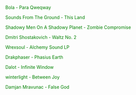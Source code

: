 <a href="https://www.youtube.com/watch?v=pkbXucb7mtA" style="color: green; text-decoration: none;">Bola - Para Qweqway</a>

<a href="https://www.youtube.com/watch?v=d_34u3yowvE" style="color: green; text-decoration: none;">Sounds From The Ground - This Land</a>

<a href="https://www.youtube.com/watch?v=RgmufUgVmi8" style="color: green; text-decoration: none;">Shadowy Men On A Shadowy Planet - Zombie Compromise</a>

<a href="https://www.youtube.com/watch?v=mmCnQDUSO4I" style="color: green; text-decoration: none;">Dmitri Shostakovich - Waltz No. 2</a>

<a href="https://archive.org/details/exp037" style="color: green; text-decoration: none;">Wrexsoul - Alchemy Sound LP</a>

<a href="https://www.youtube.com/watch?v=0VpQi7EOEDg" style="color: green; text-decoration: none;">Drakphaser - Phasius Earth</a>

<a href="https://www.youtube.com/watch?v=oAN_UVHtCro" style="color: green; text-decoration: none;">Dalot - Infinite Window</a>

<a href="https://www.youtube.com/watch?v=hxdfiHGrcCA" style="color: green; text-decoration: none;">winterlight - Between Joy</a>

<a href="https://www.youtube.com/watch?v=ZCDAszFV-7U" style="color: green; text-decoration: none;">Damjan Mravunac - False God</a>
